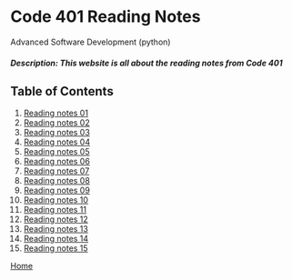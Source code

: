 # Code 401 Reading Notes

Advanced Software Development (python)

##### Description: This website is all about the reading notes from Code 401

## Table of Contents
1. [Reading notes 01](401read01.md)
2. [Reading notes 02]()
3. [Reading notes 03]()
4. [Reading notes 04]()
5. [Reading notes 05]()
6. [Reading notes 06]()
7. [Reading notes 07]()
8. [Reading notes 08]()
9. [Reading notes 09]()
10. [Reading notes 10]()
11. [Reading notes 11]()
12. [Reading notes 12]()
13. [Reading notes 13]()
14. [Reading notes 14]()
15. [Reading notes 15]()

[Home](README.md)
